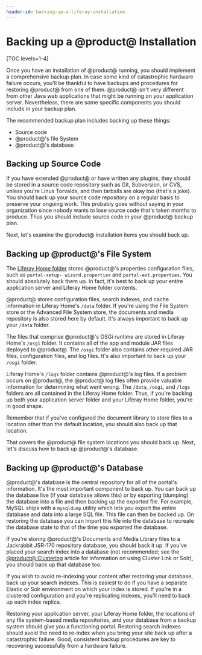 ```yaml
---
header-id: backing-up-a-liferay-installation
---
```


# Backing up a @product@ Installation

[TOC levels=1-4]

Once you have an installation of @product@ running, you should implement a
comprehensive backup plan. In case some kind of catastrophic hardware failure
occurs, you'll be thankful to have backups and procedures for restoring
@product@ from one of them. @product@ isn't very different from other Java web
applications that might be running on your application server. Nevertheless,
there are some specific components you should include in your backup plan.

The recommended backup plan includes backing up these things:

-   Source code
-   @product@'s file System
-   @product@'s database

## Backing up Source Code

If you have extended @product@ or have written any plugins, they should be
stored in a source code repository such as Git, Subversion, or CVS, unless
you're Linus Torvalds, and then tarballs are okay too (that's a joke). You
should back up your source code repository on a regular basis to preserve your
ongoing work. This probably goes without saying in your organization since
nobody wants to lose source code that's taken months to produce. Thus you should
include source code in your @product@ backup plan.

Next, let's examine the @product@ installation items you should back up.

## Backing up @product@'s File System

The
[Liferay Home folder](/docs/7-2/deploy/-/knowledge_base/d/liferay-home)
stores @product@'s properties configuration files, such as `portal-setup-
wizard.properties` and `portal-ext.properties`. You should absolutely back them
up. In fact, it's best to back up your entire application server and Liferay
Home folder contents.

@product@ stores configuration files, search indexes, and cache information in
Liferay Home's `/data` folder. If you're using the File System store or the
Advanced File System store, the documents and media repository is also stored
here by default. It's always important to back up your `/data` folder.

The files that comprise @product@'s OSGi runtime are stored in Liferay Home's
`/osgi` folder. It contains all of the app and module JAR files deployed to
@product@. The `/osgi` folder also contains other required JAR files,
configuration files, and log files. It's also important to back up your `/osgi`
folder.

Liferay Home's `/logs` folder contains @product@'s log files. If a problem
occurs on @product@, the @product@ log files often provide valuable information
for determining what went wrong. The `/data`, `/osgi`, and `/logs` folders are
all contained in the Liferay Home folder. Thus, if you're backing up both your
application server folder and your Liferay Home folder, you're in good shape.

Remember that if you've configured the document library to store files to a
location other than the default location, you should also back up that location.

That covers the @product@ file system locations you should back up. Next, let's
discuss how to back up @product@'s database.

## Backing up @product@'s Database

@product@'s database is the central repository for all of the portal's
information. It's the most important component to back up. You can back up the
database live (if your database allows this) or by exporting (dumping) the
database into a file and then backing up the exported file. For example, MySQL
ships with a `mysqldump` utility which lets you export the entire database and
data into a large SQL file. This file can then be backed up. On restoring the
database you can import this file into the database to recreate the database
state to that of the time you exported the database.

If you're storing @product@'s Documents and Media Library files to a Jackrabbit
JSR-170 repository database, you should back it up. If you've placed your search
index into a database (not recommended; see the
[@product@ Clustering](/docs/7-2/deploy/-/knowledge_base/d/liferay-clustering) 
article for information on using Cluster Link or Solr), you should back up that
database too. 

If you wish to avoid re-indexing your content after restoring your database,
back up your search indexes. This is easiest to do if you have a separate
Elastic or Solr environment on which your index is stored. If you're in a
clustered configuration and you're replicating indexes, you'll need to back up
each index replica.

Restoring your application server, your Liferay Home folder, the locations of
any file system-based media repositories, and your database from a backup system
should give you a functioning portal. Restoring search indexes should avoid the
need to re-index when you bring your site back up after a catastrophic failure.
Good, consistent backup procedures are key to recovering successfully from a
hardware failure.
